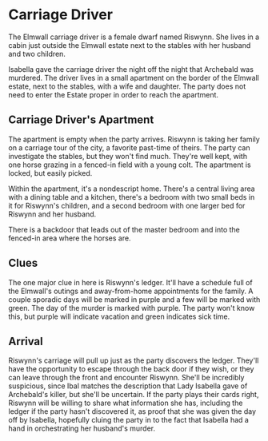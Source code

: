 # Carriage Driver
The Elmwall carriage driver is a female dwarf named Riswynn. She lives in a cabin just outside the Elmwall estate next to the stables with her husband and two children.

Isabella gave the carriage driver the night off the night that Archebald was murdered. The driver lives in a small apartment on the border of the Elmwall estate, next to the stables, with a wife and daughter. The party does not need to enter the Estate proper in order to reach the apartment.

## Carriage Driver's Apartment
The apartment is empty when the party arrives. Riswynn is taking her family on a carriage tour of the city, a favorite past-time of theirs. The party can investigate the stables, but they won't find much. They're well kept, with one horse grazing in a fenced-in field with a young colt. The apartment is locked, but easily picked.

Within the apartment, it's a nondescript home. There's a central living area with a dining table and a kitchen, there's a bedroom with two small beds in it for Riswynn's children, and a second bedroom with one larger bed for Riswynn and her husband.

There is a backdoor that leads out of the master bedroom and into the fenced-in area where the horses are.

## Clues
The one major clue in here is Riswynn's ledger. It'll have a schedule full of the Elmwall's outings and away-from-home appointments for the family. A couple sporadic days will be marked in purple and a few will be marked with green. The day of the murder is marked with purple. The party won't know this, but purple will indicate vacation and green indicates sick time.

## Arrival
Riswynn's carriage will pull up just as the party discovers the ledger. They'll have the opportunity to escape through the back door if they wish, or they can leave through the front and encounter Riswynn. She'll be incredibly suspicious, since Ibal matches the description that Lady Isabella gave of Archebald's killer, but she'll be uncertain. If the party plays their cards right, Riswynn will be willing to share what information she has, including the ledger if the party hasn't discovered it, as proof that she was given the day off by Isabella, hopefully cluing the party in to the fact that Isabella had a hand in orchestrating her husband's murder.
